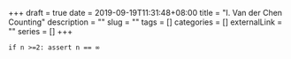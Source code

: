 +++ 
draft = true
date = 2019-09-19T11:31:48+08:00
title = "I. Van der Chen Counting"
description = ""
slug = "" 
tags = []
categories = []
externalLink = ""
series = []
+++

```vanderscript
if n >=2: assert n == ∞
```